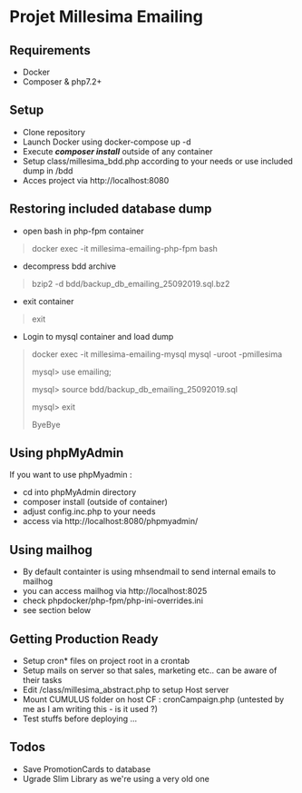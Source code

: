 # Projet Millesima Emailing
## Requirements
- Docker
- Composer & php7.2+
## Setup
- Clone repository
- Launch Docker using docker-compose up -d
- Execute _**composer install**_ outside of any container
- Setup class/millesima_bdd.php according to your needs or use included dump in /bdd
- Acces project via http://localhost:8080

## Restoring included database dump
- open bash in php-fpm container
> docker exec -it millesima-emailing-php-fpm bash

- decompress bdd archive
> bzip2 -d bdd/backup_db_emailing_25092019.sql.bz2

- exit container
>  exit

- Login to mysql container and load dump

> docker exec -it millesima-emailing-mysql mysql -uroot -pmillesima
>
> mysql> use emailing;
>
> mysql> source bdd/backup_db_emailing_25092019.sql
>
> mysql> exit
>
> ByeBye

## Using phpMyAdmin
If you want to use phpMyadmin :
- cd into phpMyAdmin directory
- composer install (outside of container)
- adjust config.inc.php to your needs
- access via http://localhost:8080/phpmyadmin/

## Using mailhog
- By default containter is using mhsendmail to send internal emails to mailhog
- you can access mailhog via http://localhost:8025
- check phpdocker/php-fpm/php-ini-overrides.ini 
- see section below

## Getting Production Ready
- Setup cron* files on project root in a crontab
- Setup mails on server so that sales, marketing etc.. can be aware of their tasks
- Edit /class/millesima_abstract.php to setup Host server
- Mount CUMULUS folder on host CF : cronCampaign.php (untested by me as I am writing this - is it used ?)
- Test stuffs before deploying ...

## Todos
- Save PromotionCards to database
- Ugrade Slim Library as we're using a very old one

